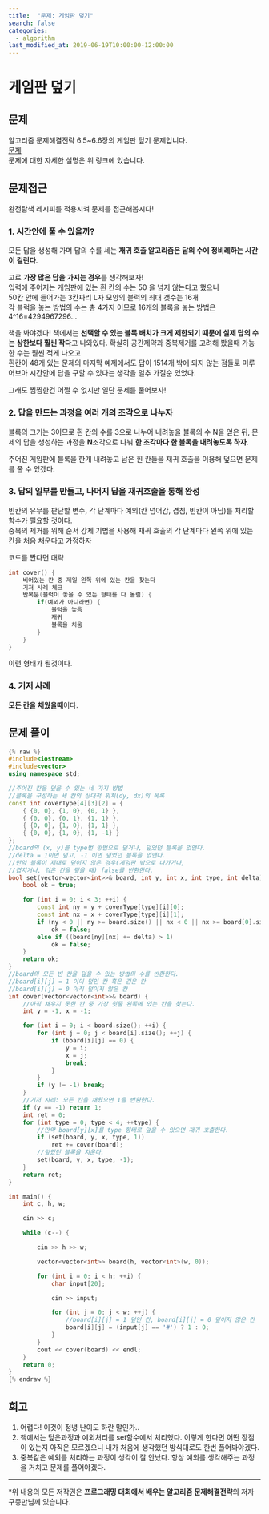 ```yaml
---
title:  "문제: 게임판 덮기"
search: false
categories: 
  - algorithm
last_modified_at: 2019-06-19T10:00:00-12:00:00
---
```

게임판 덮기
===

문제
---
알고리즘 문제해결전략 6.5~6.6장의 게임판 덮기 문제입니다.  
[문제](https://algospot.com/judge/problem/read/BOARDCOVER)  
문제에 대한 자세한 설명은 위 링크에 있습니다.  

문제접근
---
완전탐색 레시피를 적용시켜 문제를 접근해봅시다!

### 1. 시간안에 풀 수 있을까?
모든 답을 생성해 가며 답의 수를 세는 **재귀 호출 알고리즘은 답의 수에 정비례하는 시간이 걸린다**.

고로 **가장 많은 답을 가지는 경우**를 생각해보자!  
입력에 주어지는 게임판에 있는 흰 칸의 수는 50 을 넘지 않는다고 했으니  
50칸 안에 들어가는 3칸짜리 L자 모양의 블럭의 최대 갯수는 16개  
각 블럭을 놓는 방법의 수는 총 4가지 이므로 16개의 블록을 놓는 방법은 4^16=4294967296...

책을 봐야겠다!
책에서는 **선택할 수 있는 블록 배치가 크게 제한되기 때문에 실제 답의 수는 상한보다 훨씬 작다**고 나와있다.
확실히 공간제약과 중복제거를 고려해 봤을때 가능한 수는 훨씬 적게 나오고  
흰칸이 48개 있는 문제의 마지막 예제에서도 답이 1514개 밖에 되지 않는 점들로 미루어보아 시간안에 답을 구할 수 있다는 생각을 얼추 가질순 있었다.

그래도 찜찜한건 어쩔 수 없지만 일단 문제를 풀어보자!


### 2. 답을 만드는 과정을 여러 개의 조각으로 나누자
블록의 크기는 3이므로 흰 칸의 수를 3으로 나누어 내려놓을 블록의 수 N을 얻은 뒤, 문제의 답을 생성하는 과정을 **N**조각으로 나눠 **한 조각마다 한 블록을 내려놓도록 하자**.

주어진 게임판에 블록을 한개 내려놓고 남은 흰 칸들을 재귀 호출을 이용해 덮으면 문제를 풀 수 있겠다.


###  3. 답의 일부를 만들고, 나머지 답을 재귀호출을 통해 완성
빈칸의 유무를 판단할 변수, 각 단계마다 예외(칸 넘어감, 겹침, 빈칸이 아님)를 처리할 함수가 필요할 것이다.  
중복의 제거를 위해 순서 강제 기법을 사용해 재귀 호출의 각 단계마다 왼쪽 위에 있는 칸을 처음 채운다고 가정하자

코드를 짠다면 대략
```c++
int cover() {
    비어있는 칸 중 제일 왼쪽 위에 있는 칸을 찾는다
    기저 사례 체크
    반복문(블럭이 놓을 수 있는 형태를 다 돌림) {
        if(예외가 아니라면) {
            블럭을 놓음
            재귀
            블록을 치움
        }
    }
}
```
이런 형태가 될것이다.


### 4. 기저 사례
**모든 칸을 채웠을때**이다.

문제 풀이
---
```c++
{% raw %}
#include<iostream>
#include<vector>
using namespace std;

//주어진 칸을 덮을 수 있는 네 가지 방법
//블록을 구성하는 세 칸의 상대적 위치(dy, dx)의 목록
const int coverType[4][3][2] = {
	{ {0, 0}, {1, 0}, {0, 1} },
	{ {0, 0}, {0, 1}, {1, 1} },
	{ {0, 0}, {1, 0}, {1, 1} },
	{ {0, 0}, {1, 0}, {1, -1} }
};
//board의 (x, y)를 type번 방법으로 덮거나, 덮었던 블록을 없앤다.
//delta = 1이면 덮고, -1 이면 덮었던 블록을 없앤다.
//만약 블록이 제대로 덮이지 않은 경우(게임판 밖으로 나가거나,
//겹치거나, 검은 칸을 덮을 때) false를 반환한다.
bool set(vector<vector<int>>& board, int y, int x, int type, int delta) {
	bool ok = true;

	for (int i = 0; i < 3; ++i) {
		const int ny = y + coverType[type][i][0];
		const int nx = x + coverType[type][i][1];
		if (ny < 0 || ny >= board.size() || nx < 0 || nx >= board[0].size())
			ok = false;
		else if ((board[ny][nx] += delta) > 1)
			ok = false;
	}
	return ok;
}
//board의 모든 빈 칸을 덮을 수 있는 방법의 수를 반환한다.
//board[i][j] = 1 이미 덮인 칸 혹은 검은 칸
//board[i][j] = 0 아직 덮이지 않은 칸
int cover(vector<vector<int>>& board) {
	//아직 채우지 못한 칸 중 가장 윗줄 왼쪽에 있는 칸을 찾는다.
	int y = -1, x = -1;

	for (int i = 0; i < board.size(); ++i) {
		for (int j = 0; j < board[i].size(); ++j) {
			if (board[i][j] == 0) {
				y = i;
				x = j;
				break;
			}
		}
		if (y != -1) break;
	}
	//기저 사레: 모든 칸을 채웠으면 1을 반환한다.
	if (y == -1) return 1;
	int ret = 0;
	for (int type = 0; type < 4; ++type) {
		//만약 board[y][x]를 type 형태로 덮을 수 있으면 재귀 호출한다.
		if (set(board, y, x, type, 1))
			ret += cover(board);
		//덮었던 블록을 치운다.
		set(board, y, x, type, -1);
	}
	return ret;
}

int main() {
	int c, h, w;

	cin >> c;

	while (c--) {

		cin >> h >> w;

		vector<vector<int>> board(h, vector<int>(w, 0));

		for (int i = 0; i < h; ++i) {
			char input[20];

			cin >> input;

			for (int j = 0; j < w; ++j) {
				//board[i][j] = 1 덮인 칸, board[i][j] = 0 덮이지 않은 칸
				board[i][j] = (input[j] == '#') ? 1 : 0;
			}
		}
		cout << cover(board) << endl;
	}
	return 0;
}
{% endraw %}
```

회고
---
1. 어렵다! 이것이 정녕 난이도 하란 말인가..  
2. 책에서는 덮은과정과 예외처리를 set함수에서 처리했다. 이렇게 한다면 어떤 장점이 있는지 아직은 모르겠으니 내가 처음에 생각했던 방식대로도 한번 풀어봐야겠다.  
3. 중복같은 예외를 처리하는 과정이 생각이 잘 안났다. 항상 예외를 생각해주는 과정을 거치고 문제를 풀어야겠다.



------------
*위 내용의 모든 저작권은 **프로그래밍 대회에서 배우는 알고리즘 문제해결전략**의 저자 구종만님께 있습니다.